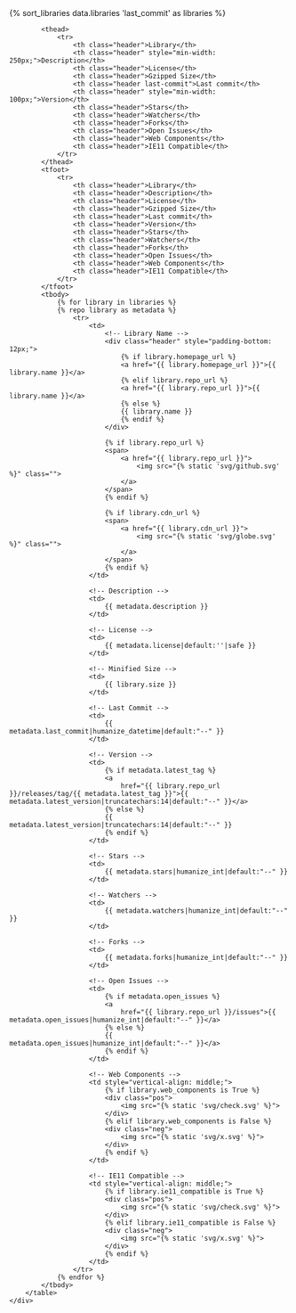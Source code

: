 <section class="section">
    <div class="table-container">
        <table class="table">
            {% sort_libraries data.libraries 'last_commit' as libraries %}

            <thead>
                <tr>
                    <th class="header">Library</th>
                    <th class="header" style="min-width: 250px;">Description</th>
                    <th class="header">License</th>
                    <th class="header">Gzipped Size</th>
                    <th class="header last-commit">Last commit</th>
                    <th class="header" style="min-width: 100px;">Version</th>
                    <th class="header">Stars</th>
                    <th class="header">Watchers</th>
                    <th class="header">Forks</th>
                    <th class="header">Open Issues</th>
                    <th class="header">Web Components</th>
                    <th class="header">IE11 Compatible</th>
                </tr>
            </thead>
            <tfoot>
                <tr>
                    <th class="header">Library</th>
                    <th class="header">Description</th>
                    <th class="header">License</th>
                    <th class="header">Gzipped Size</th>
                    <th class="header">Last commit</th>
                    <th class="header">Version</th>
                    <th class="header">Stars</th>
                    <th class="header">Watchers</th>
                    <th class="header">Forks</th>
                    <th class="header">Open Issues</th>
                    <th class="header">Web Components</th>
                    <th class="header">IE11 Compatible</th>
                </tr>
            </tfoot>
            <tbody>
                {% for library in libraries %}
                {% repo library as metadata %}
                    <tr>
                        <td>
                            <!-- Library Name -->
                            <div class="header" style="padding-bottom: 12px;">
                                {% if library.homepage_url %}
                                <a href="{{ library.homepage_url }}">{{ library.name }}</a>
                                {% elif library.repo_url %}
                                <a href="{{ library.repo_url }}">{{ library.name }}</a>
                                {% else %}
                                {{ library.name }}
                                {% endif %}
                            </div>

                            {% if library.repo_url %}
                            <span>
                                <a href="{{ library.repo_url }}">
                                    <img src="{% static 'svg/github.svg' %}" class="">
                                </a>
                            </span>
                            {% endif %}

                            {% if library.cdn_url %}
                            <span>
                                <a href="{{ library.cdn_url }}">
                                    <img src="{% static 'svg/globe.svg' %}" class="">
                                </a>
                            </span>
                            {% endif %}
                        </td>

                        <!-- Description -->
                        <td>
                            {{ metadata.description }}
                        </td>

                        <!-- License -->
                        <td>
                            {{ metadata.license|default:''|safe }}
                        </td>

                        <!-- Minified Size -->
                        <td>
                            {{ library.size }}
                        </td>

                        <!-- Last Commit -->
                        <td>
                            {{ metadata.last_commit|humanize_datetime|default:"--" }}
                        </td>

                        <!-- Version -->
                        <td>
                            {% if metadata.latest_tag %}
                            <a
                                href="{{ library.repo_url }}/releases/tag/{{ metadata.latest_tag }}">{{ metadata.latest_version|truncatechars:14|default:"--" }}</a>
                            {% else %}
                            {{ metadata.latest_version|truncatechars:14|default:"--" }}
                            {% endif %}
                        </td>

                        <!-- Stars -->
                        <td>
                            {{ metadata.stars|humanize_int|default:"--" }}
                        </td>

                        <!-- Watchers -->
                        <td>
                            {{ metadata.watchers|humanize_int|default:"--" }}
                        </td>

                        <!-- Forks -->
                        <td>
                            {{ metadata.forks|humanize_int|default:"--" }}
                        </td>

                        <!-- Open Issues -->
                        <td>
                            {% if metadata.open_issues %}
                            <a
                                href="{{ library.repo_url }}/issues">{{ metadata.open_issues|humanize_int|default:"--" }}</a>
                            {% else %}
                            {{ metadata.open_issues|humanize_int|default:"--" }}</a>
                            {% endif %}
                        </td>

                        <!-- Web Components -->
                        <td style="vertical-align: middle;">
                            {% if library.web_components is True %}
                            <div class="pos">
                                <img src="{% static 'svg/check.svg' %}">
                            </div>
                            {% elif library.web_components is False %}
                            <div class="neg">
                                <img src="{% static 'svg/x.svg' %}">
                            </div>
                            {% endif %}
                        </td>

                        <!-- IE11 Compatible -->
                        <td style="vertical-align: middle;">
                            {% if library.ie11_compatible is True %}
                            <div class="pos">
                                <img src="{% static 'svg/check.svg' %}">
                            </div>
                            {% elif library.ie11_compatible is False %}
                            <div class="neg">
                                <img src="{% static 'svg/x.svg' %}">
                            </div>
                            {% endif %}
                        </td>
                    </tr>
                {% endfor %}
            </tbody>
        </table>
    </div>
</section>